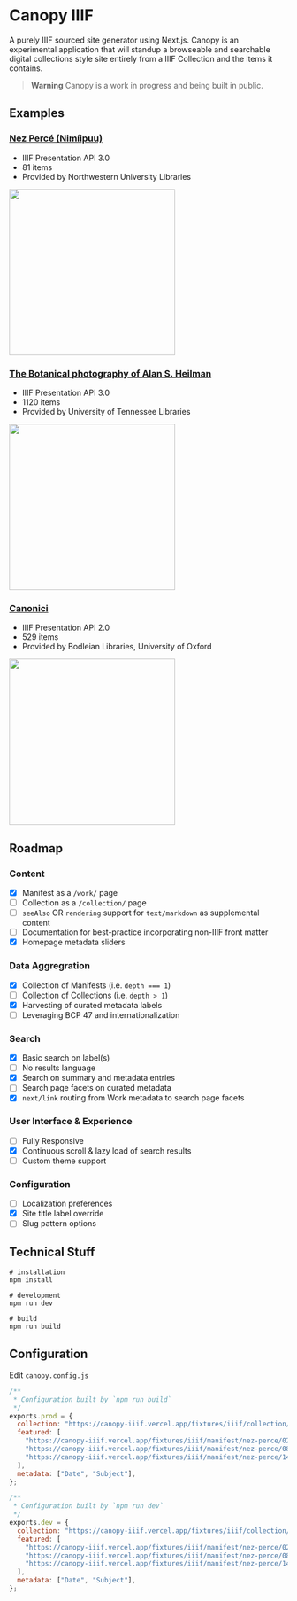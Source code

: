 
# Canopy IIIF

A purely IIIF sourced site generator using Next.js. Canopy is an experimental application that will standup a browseable and searchable digital collections style site entirely from a IIIF Collection and the items it contains.

> **Warning**
> Canopy is a work in progress and being built in public.

## Examples 

### [Nez Percé (Nimíipuu)](https://canopy-iiif.vercel.app/)
- IIIF Presentation API 3.0
- 81 items
- Provided by Northwestern University Libraries

<img src="https://user-images.githubusercontent.com/7376450/201527692-745abc6e-4c6b-4367-aa8c-6cb31d749a95.png" width="300px" />

### [The Botanical photography of Alan S. Heilman](https://canopy-iiif-git-heilman-mathewjordan.vercel.app/)
- IIIF Presentation API 3.0
- 1120 items
- Provided by University of Tennessee Libraries

<img src="https://user-images.githubusercontent.com/7376450/201527565-243437c8-bb90-408b-82fa-d8798478c9ee.png" width="300px" />

### [Canonici](https://canopy-iiif-git-canonici-mathewjordan.vercel.app/)
- IIIF Presentation API 2.0
- 529 items
- Provided by Bodleian Libraries, University of Oxford

<img src="https://user-images.githubusercontent.com/7376450/216225553-9d8a121a-5705-47a2-8f9b-388bc8dd30b2.png" width="300px" />

## Roadmap

### Content
- [x] Manifest as a `/work/` page
- [ ] Collection as a `/collection/` page
- [ ] `seeAlso` OR `rendering` support for `text/markdown` as supplemental content
- [ ] Documentation for best-practice incorporating non-IIIF front matter
- [x] Homepage metadata sliders

### Data Aggregration
- [x] Collection of Manifests (i.e. `depth === 1`) 
- [ ] Collection of Collections (i.e. `depth > 1`)
- [x] Harvesting of curated metadata labels
- [ ] Leveraging BCP 47 and internationalization

### Search
- [x] Basic search on label(s)
- [ ] No results language
- [x] Search on summary and metadata entries
- [ ] Search page facets on curated metadata
- [x] `next/link` routing from Work metadata to search page facets

### User Interface & Experience
- [ ] Fully Responsive
- [x] Continuous scroll & lazy load of search results
- [ ] Custom theme support

### Configuration
- [ ] Localization preferences
- [x] Site title label override
- [ ] Slug pattern options

## Technical Stuff

```shell
# installation
npm install

# development
npm run dev

# build
npm run build
```

## Configuration

Edit `canopy.config.js`

```jsx
/**
 * Configuration built by `npm run build`
 */
exports.prod = {
  collection: "https://canopy-iiif.vercel.app/fixtures/iiif/collection/nez-perce.json",
  featured: [
    "https://canopy-iiif.vercel.app/fixtures/iiif/manifest/nez-perce/02-lawyer.json",
    "https://canopy-iiif.vercel.app/fixtures/iiif/manifest/nez-perce/08-map-territory.json",
    "https://canopy-iiif.vercel.app/fixtures/iiif/manifest/nez-perce/14-joseph-dead-feast-lodge.json",
  ],
  metadata: ["Date", "Subject"],
};

/**
 * Configuration built by `npm run dev`
 */
exports.dev = {
  collection: "https://canopy-iiif.vercel.app/fixtures/iiif/collection/nez-perce.json",
  featured: [
    "https://canopy-iiif.vercel.app/fixtures/iiif/manifest/nez-perce/02-lawyer.json",
    "https://canopy-iiif.vercel.app/fixtures/iiif/manifest/nez-perce/08-map-territory.json",
    "https://canopy-iiif.vercel.app/fixtures/iiif/manifest/nez-perce/14-joseph-dead-feast-lodge.json",
  ],
  metadata: ["Date", "Subject"],
};
```
